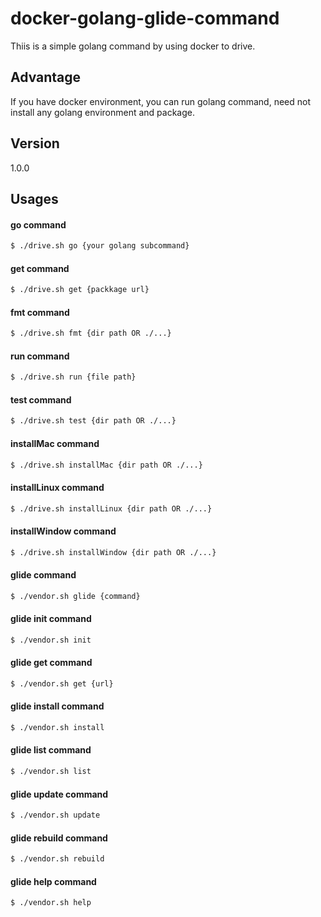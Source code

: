 # docker-golang-glide-command
Thiis is a simple golang command by using docker to drive.

## Advantage
If you have docker environment, you can run golang command, need not install any golang environment and package.

## Version
1.0.0

## Usages

#### go command
```bash
$ ./drive.sh go {your golang subcommand}
```

#### get command
```bash
$ ./drive.sh get {packkage url}
```

#### fmt command
```bash
$ ./drive.sh fmt {dir path OR ./...}
```

#### run command
```bash
$ ./drive.sh run {file path}
```

#### test command
```bash
$ ./drive.sh test {dir path OR ./...}
```

#### installMac command
```bash
$ ./drive.sh installMac {dir path OR ./...}
```

#### installLinux command
```bash
$ ./drive.sh installLinux {dir path OR ./...}
```

#### installWindow command
```bash
$ ./drive.sh installWindow {dir path OR ./...}
```

#### glide command
```bash
$ ./vendor.sh glide {command}
```

#### glide init command
```bash
$ ./vendor.sh init
```

#### glide get command
```bash
$ ./vendor.sh get {url}
```

#### glide install command
```bash
$ ./vendor.sh install
```

#### glide list command
```bash
$ ./vendor.sh list
```

#### glide update command
```bash
$ ./vendor.sh update
```

#### glide rebuild command
```bash
$ ./vendor.sh rebuild
```

#### glide help command
```bash
$ ./vendor.sh help
```


